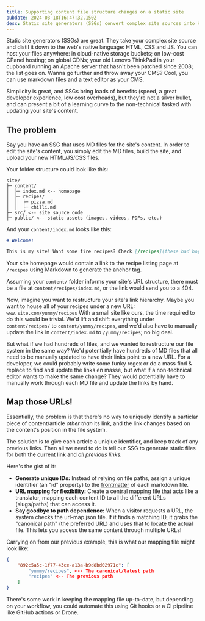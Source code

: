 ```yaml
---
title: Supporting content file structure changes on a static site
pubdate: 2024-03-18T16:47:32.150Z
desc: Static site generators (SSGs) convert complex site sources into HTML, CSS, and JS, allowing flexible hosting options. While they offer benefits like speed and low costs, updating content can be challenging for non-technical users. A solution involves assigning unique identifiers to articles and creating a URL mapping file to simplify restructuring and managing content links.
---
```

Static site generators (SSGs) are great. They take your complex site source and distil it down to the web's native language: HTML, CSS and JS. You can host your files anywhere: in cloud-native storage buckets; on low-cost CPanel hosting; on global CDNs; your old Lenovo ThinkPad in your cupboard running an Apache server that hasn't been patched since 2008; the list goes on. Wanna go further and throw away your CMS? Cool, you can use markdown files and a text editor as your CMS. 

Simplicity is great, and SSGs bring loads of benefits (speed, a great developer experience, low cost overheads), but they're not a silver bullet, and can present a bit of a learning curve to the non-technical tasked with updating your site's content.

## The problem

Say you have an SSG that uses MD files for the site's content. In order to edit the site's content, you simply edit the MD files, build the site, and upload your new HTML/JS/CSS files.

Your folder structure could look like this:

```
site/
├─ content/
│  ├─ index.md <-- homepage
│  ├─ recipes/
│  │  ├─ pizza.md
│  │  ├─ chilli.md
├─ src/ <-- site source code
├─ public/ <-- static assets (images, videos, PDFs, etc.)
```

And your `content/index.md` looks like this:

```md
# Welcome!

This is my site! Want some fire recipes? Check [/recipes](these bad boys out)
```

Your site homepage would contain a link to the recipe listing page at `/recipes` using Markdown to generate the anchor tag.

Assuming your `content/` folder informs your site's URL structure, there must be a file at `content/recipes/index.md`, or the link would send you to a 404.

Now, imagine you want to restructure your site's link hierarchy. Maybe you want to house all of your recipes under a new URL: `www.site.com/yummy/recipes` With a small site like ours, the time required to do this would be trivial. We'd lift and shift everything under `content/recipes/` to `content/yummy/recipes`, and we'd also have to manually update the link in `content/index.md` to `/yummy/recipes`; no big deal.

But what if we had hundreds of files, and we wanted to restructure our file system in the same way? We'd potentially have hundreds of MD files that all need to be manually updated to have their links point to a new URL. For a developer, we could probably write some funky regex or do a mass find & replace to find and update the links en masse, but what if a non-technical editor wants to make the same change? They would potentially have to manually work through each MD file and update the links by hand.

## Map those URLs!

Essentially, the problem is that there's no way to uniquely identify a particlar piece of content/article *other than* its link, and the link changes based on the content's position in the file system.

The solution is to give each article a uniqiue identifier, and keep track of any previous links. Then all we need to do is tell our SSG to generate static files for both the current link and *all previous links*.

Here's the gist of it:

* **Generate unique IDs:**  Instead of relying on file paths, assign a unique identifier (an "id" property) to the [frontmatter](https://dpericich.medium.com/what-is-front-matter-and-how-is-it-used-to-create-dynamic-webpages-9d8dc053b457) of each markdown file. 
* **URL mapping for flexibility:**  Create a central mapping file that acts like a translator, mapping each content ID to all the different URLs (slugs/paths) that can access it.
* **Say goodbye to path dependence:**  When a visitor requests a URL, the system checks the url-map.json file. If it finds a matching ID, it grabs the "canonical path" (the preferred URL) and uses that to locate the actual file. This lets you access the same content through multiple URLs!

Carrying on from our previous example, this is what our mapping file might look like:

```json
{
    "892c5a5c-1f77-43ce-a13a-b9d8bd02971c": [
        "yummy/recipes", <-- The canonical/latest path
        "recipes" <-- The previous path
    ]
}
```

There's some work in keeping the mapping file up-to-date, but depending on your workflow, you could automate this using Git hooks or a CI pipeline like GitHub actions or Drone.
